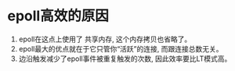 # epoll高效的原因

1. epoll在这点上使用了 共享内存, 这个内存拷贝也省略了。
2. epoll最大的优点就在于它只管你“活跃”的连接, 而跟连接总数无关。
3. 边沿触发减少了epoll事件被重复触发的次数, 因此效率要比LT模式高。